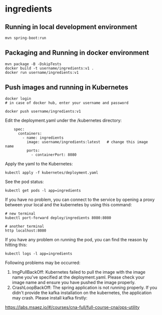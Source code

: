# ingredients

## Running in local development environment

```
mvn spring-boot:run
```

## Packaging and Running in docker environment

```
mvn package -B -DskipTests
docker build -t username/ingredients:v1 .
docker run username/ingredients:v1
```

## Push images and running in Kubernetes

```
docker login 
# in case of docker hub, enter your username and password

docker push username/ingredients:v1
```

Edit the deployment.yaml under the /kubernetes directory:
```
    spec:
      containers:
        - name: ingredients
          image: username/ingredients:latest   # change this image name
          ports:
            - containerPort: 8080

```

Apply the yaml to the Kubernetes:
```
kubectl apply -f kubernetes/deployment.yaml
```

See the pod status:
```
kubectl get pods -l app=ingredients
```

If you have no problem, you can connect to the service by opening a proxy between your local and the kubernetes by using this command:
```
# new terminal
kubectl port-forward deploy/ingredients 8080:8080

# another terminal
http localhost:8080
```

If you have any problem on running the pod, you can find the reason by hitting this:
```
kubectl logs -l app=ingredients
```

Following problems may be occurred:

1. ImgPullBackOff:  Kubernetes failed to pull the image with the image name you've specified at the deployment.yaml. Please check your image name and ensure you have pushed the image properly.
1. CrashLoopBackOff: The spring application is not running properly. If you didn't provide the kafka installation on the kubernetes, the application may crash. Please install kafka firstly:

https://labs.msaez.io/#/courses/cna-full/full-course-cna/ops-utility

